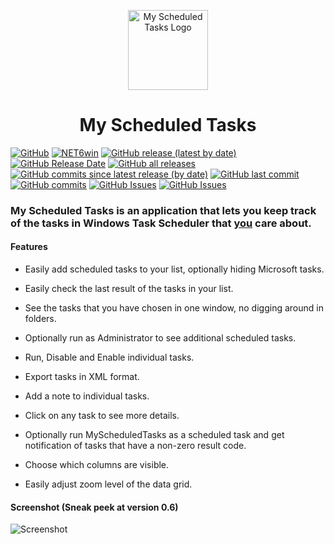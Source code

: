 <p align="center">
  <a target="_blank" rel="noopener noreferrer">
    <img width="128" src="https://github.com/Timthreetwelve/MyScheduledTasks/assets/43152358/044e6aeb-d82e-4154-a6a4-a4607fe047bc" alt="My Scheduled Tasks Logo">
  </a>
</p>
<h1 align="center">
  My Scheduled Tasks
</h1>

[![GitHub](https://img.shields.io/github/license/Timthreetwelve/MyScheduledTasks?style=plastic)](https://github.com/Timthreetwelve/MyScheduledTasks/blob/main/LICENSE)
[![NET6win](https://img.shields.io/badge/.NET-6.0--Windows-blueviolet?style=plastic)](https://dotnet.microsoft.com/en-us/download)
[![GitHub release (latest by date)](https://img.shields.io/github/v/release/Timthreetwelve/MyScheduledTasks?style=plastic)](https://github.com/Timthreetwelve/MyScheduledTasks/releases/latest)
[![GitHub Release Date](https://img.shields.io/github/release-date/timthreetwelve/MyScheduledTasks?style=plastic&color=orange)](https://github.com/Timthreetwelve/MyScheduledTasks/releases/latest)
[![GitHub all releases](https://img.shields.io/github/downloads/Timthreetwelve/MyScheduledTasks/total?style=plastic)](https://github.com/Timthreetwelve/MyScheduledTasks/releases)
[![GitHub commits since latest release (by date)](https://img.shields.io/github/commits-since/timthreetwelve/MyScheduledTasks/latest?style=plastic)](https://github.com/Timthreetwelve/MyScheduledTasks/commits/main)
[![GitHub last commit](https://img.shields.io/github/last-commit/timthreetwelve/MyScheduledTasks?style=plastic)](https://github.com/Timthreetwelve/MyScheduledTasks/commits/main)
[![GitHub commits](https://img.shields.io/github/commit-activity/m/timthreetwelve/MyScheduledTasks)](https://github.com/Timthreetwelve/MyScheduledTasks/commits/main)
[![GitHub Issues](https://img.shields.io/github/issues/timthreetwelve/MyScheduledTasks?style=plastic&color=orangered)](https://github.com/Timthreetwelve/MyScheduledTasks/issues)
[![GitHub Issues](https://img.shields.io/github/issues-closed/timthreetwelve/MyScheduledTasks?style=plastic&color=slateblue)](https://github.com/Timthreetwelve/MyScheduledTasks/issues)

### My Scheduled Tasks is an application that lets you keep track of the tasks in Windows Task Scheduler that <ins>you</ins> care about.

#### Features

* Easily add scheduled tasks to your list, optionally hiding Microsoft tasks.

* Easily check the last result of the tasks in your list.

* See the tasks that you have chosen in one window, no digging around in folders.

* Optionally run as Administrator to see additional scheduled tasks.

* Run, Disable and Enable individual tasks.

* Export tasks in XML format.

* Add a note to individual tasks.

* Click on any task to see more details.

* Optionally run MyScheduledTasks as a scheduled task and get notification of tasks that have a non-zero result code.

* Choose which columns are visible.

* Easily adjust zoom level of the data grid.

#### Screenshot (Sneak peek at version 0.6)
![Screenshot](https://github.com/Timthreetwelve/MyScheduledTasks/blob/main/Images/MyScheduledTasks_v6.png)
